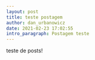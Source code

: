 ```yaml
---
layout: post
title: teste postagem
author: dan_urbanowicz
date: 2021-02-23 17:02:55
intro_paragraph: Postagem teste
---
```

teste de posts!